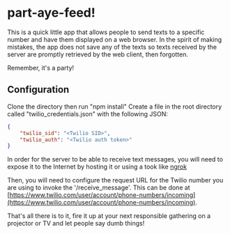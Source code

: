part-aye-feed!
=============

This is a quick little app that allows people to send texts to a specific number and have them displayed on a web browser. In the spirit of making mistakes, the app does not save any of the texts so texts received by the server are promptly retrieved by the web client, then forgotten.

Remember, it's a party!


Configuration
---

Clone the directory then run "npm install"
Create a file in the root directory called "twilio_credentials.json" with the following JSON:

```json
{
	"twilio_sid": "<Twilio SID>",
	"twilio_auth": "<Twilio auth token>"
}
```

In order for the server to be able to receive text messages, you will need to expose it to the Internet by hosting it or using a took like [ngrok](https://ngrok.com/)

Then, you will need to configure the request URL for the Twilio number you are using to invoke the '/receive_message'. This can be done at [https://www.twilio.com/user/account/phone-numbers/incoming](https://www.twilio.com/user/account/phone-numbers/incoming).

That's all there is to it, fire it up at your next responsible gathering on a projector or TV and let people say dumb things!